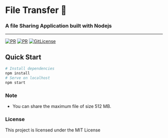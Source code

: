 # File Transfer 📁
### A file Sharing Application built with Nodejs
---
[![PR](https://img.shields.io/badge/PR-Welcome-blue.svg)](https://github.com/raghav4/file-share)
[![PR](https://img.shields.io/badge/code_style-prettier-ff69b4.svg)](https://github.com/raghav4/file-share)
[![GitLicense](https://gitlicense.com/badge/hereisnaman/gitfame)](https://github.com/raghav4/file-transfer/blob/master/LICENSE)

## Quick Start
```bash
# Install dependencies
npm install
# Serve on localhost
npm start
```
### Note
- You can share the maximum file of size 512 MB. 

### License

This project is licensed under the MIT License
